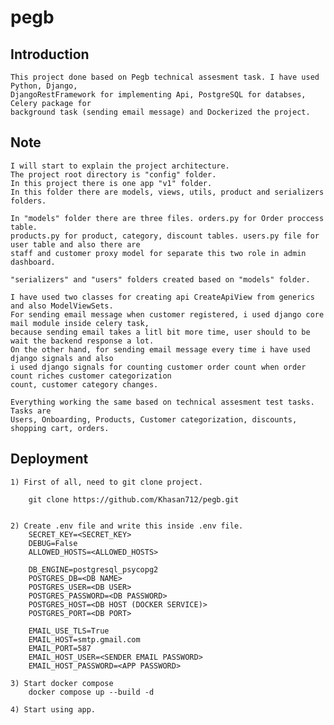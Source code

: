 # pegb

<h2>Introduction</h2>
    
    This project done based on Pegb technical assesment task. I have used Python, Django,
    DjangoRestFramework for implementing Api, PostgreSQL for databses, Celery package for 
    background task (sending email message) and Dockerized the project.


<h2>Note</h2>
    
    I will start to explain the project architecture.
    The project root directory is "config" folder.
    In this project there is one app "v1" folder.
    In this folder there are models, views, utils, product and serializers folders.
    
    In "models" folder there are three files. orders.py for Order proccess table.
    products.py for product, category, discount tables. users.py file for user table and also there are
    staff and customer proxy model for separate this two role in admin dashboard.

    "serializers" and "users" folders created based on "models" folder.

    I have used two classes for creating api CreateApiView from generics and also ModelViewSets.
    For sending email message when customer registered, i used django core mail module inside celery task,
    because sending email takes a litl bit more time, user should to be wait the backend response a lot.
    On the other hand, for sending email message every time i have used django signals and also
    i used django signals for counting customer order count when order count riches customer categorization
    count, customer category changes.

    Everything working the same based on technical assesment test tasks. 
    Tasks are
    Users, Onboarding, Products, Customer categorization, discounts, shopping cart, orders. 
    
    

<h2>Deployment</h2>

    1) First of all, need to git clone project.
        
        git clone https://github.com/Khasan712/pegb.git


    2) Create .env file and write this inside .env file.
        SECRET_KEY=<SECRET_KEY>
        DEBUG=False
        ALLOWED_HOSTS=<ALLOWED_HOSTS>
        
        DB_ENGINE=postgresql_psycopg2
        POSTGRES_DB=<DB NAME>
        POSTGRES_USER=<DB USER>
        POSTGRES_PASSWORD=<DB PASSWORD>
        POSTGRES_HOST=<DB HOST (DOCKER SERVICE)>
        POSTGRES_PORT=<DB PORT>
        
        EMAIL_USE_TLS=True
        EMAIL_HOST=smtp.gmail.com
        EMAIL_PORT=587
        EMAIL_HOST_USER=<SENDER EMAIL PASSWORD>
        EMAIL_HOST_PASSWORD=<APP PASSWORD>
    
    3) Start docker compose
        docker compose up --build -d
    
    4) Start using app.




    